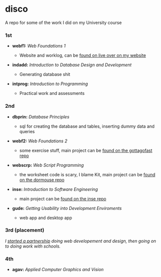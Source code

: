 # disco

A repo for some of the work I did on my University course

### 1st

  + **webf1:** _Web Foundations 1_
    + Website and worklog, can be [found on live over on my website](http://zaccolley.com/uni/webf1)

  + **indadd:** _Introduction to Database Design and Development_
    + Generating database shit

  + **intprog:** _Introduction to Programming_
    + Practical work and assessments

### 2nd

  + **dbprin:** _Database Principles_
    + sql for creating the database and tables, inserting dummy data and queries

  + **webf2:** _Web Foundations 2_
    + some exercise stuff, main project can be [found on the gottagofast repo](http://github.com/zaccolley/gottagofast)

  + **webscrp:** _Web Script Programming_
    + the worksheet code is scary, I blame Kit, main project can be [found on the dormouse repo](http://github.com/zaccolley/dormouse)
  
  + **inse:** _Introduction to Software Engineering_
    + main project can be [found on the inse repo](http://github.com/zaccolley/inse)
  
  + **gude:** _Getting Usability into Development Enviroments_
    + web app and desktop app

### 3rd (placement)

_I [started a partnership](http://rosedigital.co.uk) doing web developement and design, then going on to doing work with schools._

### 4th

+ **agav:** _Applied Computer Graphics and Vision_
